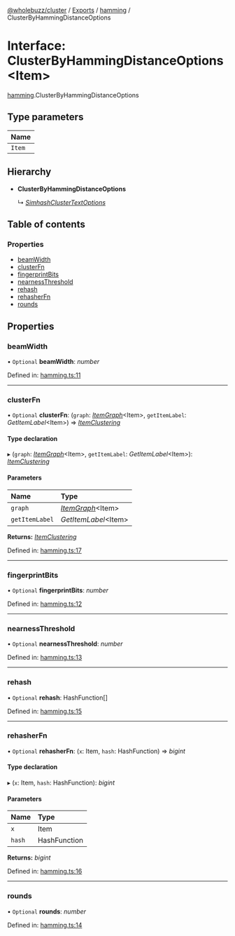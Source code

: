 [@wholebuzz/cluster](../README.md) / [Exports](../modules.md) / [hamming](../modules/hamming.md) / ClusterByHammingDistanceOptions

# Interface: ClusterByHammingDistanceOptions<Item\>

[hamming](../modules/hamming.md).ClusterByHammingDistanceOptions

## Type parameters

| Name |
| :------ |
| `Item` |

## Hierarchy

- **ClusterByHammingDistanceOptions**

  ↳ [*SimhashClusterTextOptions*](text.simhashclustertextoptions.md)

## Table of contents

### Properties

- [beamWidth](hamming.clusterbyhammingdistanceoptions.md#beamwidth)
- [clusterFn](hamming.clusterbyhammingdistanceoptions.md#clusterfn)
- [fingerprintBits](hamming.clusterbyhammingdistanceoptions.md#fingerprintbits)
- [nearnessThreshold](hamming.clusterbyhammingdistanceoptions.md#nearnessthreshold)
- [rehash](hamming.clusterbyhammingdistanceoptions.md#rehash)
- [rehasherFn](hamming.clusterbyhammingdistanceoptions.md#rehasherfn)
- [rounds](hamming.clusterbyhammingdistanceoptions.md#rounds)

## Properties

### beamWidth

• `Optional` **beamWidth**: *number*

Defined in: [hamming.ts:11](https://github.com/wholebuzz/cluster/blob/master/src/hamming.ts#L11)

___

### clusterFn

• `Optional` **clusterFn**: (`graph`: [*ItemGraph*](../modules/cluster.md#itemgraph)<Item\>, `getItemLabel`: *GetItemLabel*<Item\>) => [*ItemClustering*](../modules/cluster.md#itemclustering)

#### Type declaration

▸ (`graph`: [*ItemGraph*](../modules/cluster.md#itemgraph)<Item\>, `getItemLabel`: *GetItemLabel*<Item\>): [*ItemClustering*](../modules/cluster.md#itemclustering)

#### Parameters

| Name | Type |
| :------ | :------ |
| `graph` | [*ItemGraph*](../modules/cluster.md#itemgraph)<Item\> |
| `getItemLabel` | *GetItemLabel*<Item\> |

**Returns:** [*ItemClustering*](../modules/cluster.md#itemclustering)

Defined in: [hamming.ts:17](https://github.com/wholebuzz/cluster/blob/master/src/hamming.ts#L17)

___

### fingerprintBits

• `Optional` **fingerprintBits**: *number*

Defined in: [hamming.ts:12](https://github.com/wholebuzz/cluster/blob/master/src/hamming.ts#L12)

___

### nearnessThreshold

• `Optional` **nearnessThreshold**: *number*

Defined in: [hamming.ts:13](https://github.com/wholebuzz/cluster/blob/master/src/hamming.ts#L13)

___

### rehash

• `Optional` **rehash**: HashFunction[]

Defined in: [hamming.ts:15](https://github.com/wholebuzz/cluster/blob/master/src/hamming.ts#L15)

___

### rehasherFn

• `Optional` **rehasherFn**: (`x`: Item, `hash`: HashFunction) => *bigint*

#### Type declaration

▸ (`x`: Item, `hash`: HashFunction): *bigint*

#### Parameters

| Name | Type |
| :------ | :------ |
| `x` | Item |
| `hash` | HashFunction |

**Returns:** *bigint*

Defined in: [hamming.ts:16](https://github.com/wholebuzz/cluster/blob/master/src/hamming.ts#L16)

___

### rounds

• `Optional` **rounds**: *number*

Defined in: [hamming.ts:14](https://github.com/wholebuzz/cluster/blob/master/src/hamming.ts#L14)
